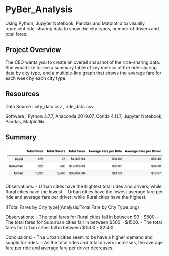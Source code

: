 # PyBer_Analysis

Using Python, Jupyter Notebook, Pandas and Matplotlib to visually represent ride-sharing data to show the city types, number of drivers and total fares.

## Project Overview

The CEO wants you to create an overall snapshot of the ride-sharing data. She would like to see a summary table of key metrics of the ride-sharing data by city type, and a multiple-line graph that shows the average fare for each week by each city type.

## Resources

Data Source : city_data.csv , ride_data.csv

Software : Python 3.7.7, Anaconda 2019.07, Conda 4.11.7, Jupyter Notebook, Pandas, Matplotlib

## Summary

![Summary DataFrame](Analysis/Summary_DataFrame.png)

Observations:
    - Urban cities have the hightest total rides and drivers; while Rural cities have the lowest.
    - Urban cities have the lowest average fare per ride and average fare per driver; while Rural cities have the highest.

![Total Fares by City type](Analysis/Total Fare by City Type.png)

Observations:
    - The total fares for Rural cities fall in between $0 - $500.
    - The total fares for Suburban cities fall in between $500 - $1500.
    - The total fares for Urban cities fall in between $1500 - $2500.

Conclusions:
    - The Urban cities seem to be have a higher demand and supply for rides.
    - As the total rides and total drivers increases, the average fare per ride and average fare per driver decreases.